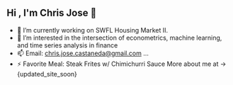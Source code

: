 ## Hi , I'm Chris Jose 👋


- 🔭 I’m currently working on SWFL Housing Market II. 
- 🌱 I’m interested in the intersection of econometrics, machine learning, and time series analysis in finance
- 📫 Email: chris.jose.castaneda@gmail.com ...
- ⚡ Favorite Meal: Steak Frites w/ Chimichurri Sauce
More about me at -> {updated_site_soon}



